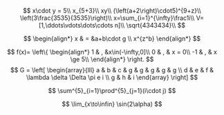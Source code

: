 $$
x\cdot y = 5\\
x_{5+3}\\
xy\\
(\left(a+2\right)\cdot5)^{9+z}\\
\left(3\frac{3535}{3535}\right)\\
x=\sum_{i=1}^{\infty}\frac1i\\
V=[1,\ddots\vdots\dots\cdots n]\\
\sqrt{4343434}\\
$$

$$
\begin{align*}
x & = &a+b\cdot g \\
x^{z^b}
\end{align*}
$$

$$
f(x)= 
\left\{
\begin{align*}
1 & , &x\in(-\infty,0]\\
0 & , & x = 0\\
-1 & , & x \ge 5\\
\end{align*}
\right.
$$
$$
G = \left[ \begin{array}{lll}  
a & b & c & g & g & g & g & g \\  
d & e & f & \lambda \delta \Delta \pi e i \\  
g & h & i \end{array} \right]
$$

$$
\sum^{5}_{i=1}\prod^{5}_{j=1}(i\cdot j)
$$

$$
\lim_{x\to\infin} \sin(2\alpha)
$$

